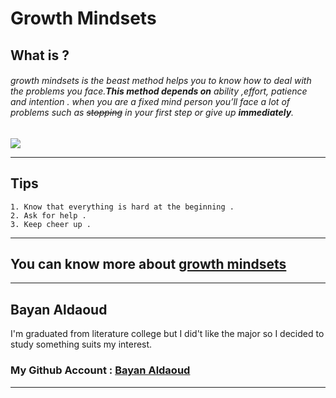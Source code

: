 # **Growth Mindsets**
## What is ?
 
###### growth mindsets is the beast *method* helps you to know how to deal with the problems you face.***This method depends on*** ability ,effort, patience and intention . when you are a fixed mind person you’ll face a lot of problems such as ~~stopping~~ in your first step  or give up **immediately**.

![](https://encrypted-tbn0.gstatic.com/images?q=tbn:ANd9GcTqJmddeMXAaj1PA3A95NfsFC6erLg19SYHVQ&usqp=CAU)

___


## Tips
```
1. Know that everything is hard at the beginning .
2. Ask for help .
3. Keep cheer up .
```
___

## You can know more about [growth mindsets](https://www.atlassian.com/blog/inside-atlassian/growth-mindset) 





___

## **Bayan Aldaoud**
I'm graduated from literature college but I did't like the major so I decided to study something suits my interest.
### My Github Account : [Bayan Aldaoud](https://github.com/bayanaldaoud)


___
